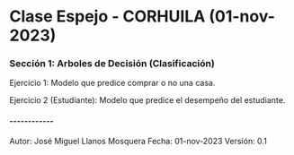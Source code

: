 # Clase Espejo - CORHUILA (01-nov-2023)

### Sección 1: Arboles de Decisión (Clasificación)

Ejercicio 1: Modelo que predice comprar o no una casa.

Ejercicio 2 (Estudiante): Modelo que predice el desempeño del estudiante.


#### ------------
Autor: José Miguel Llanos Mosquera
Fecha: 01-nov-2023
Versión: 0.1

